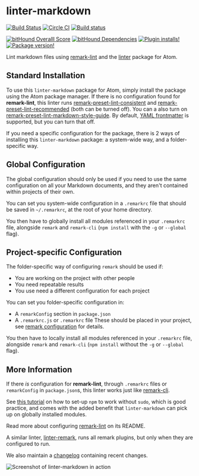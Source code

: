 # linter-markdown

[![Build Status](https://travis-ci.org/AtomLinter/linter-markdown.svg?branch=master)](https://travis-ci.org/AtomLinter/linter-markdown)
[![Circle CI](https://circleci.com/gh/AtomLinter/linter-markdown/tree/master.svg?style=shield)](https://circleci.com/gh/AtomLinter/linter-markdown/tree/master)
[![Build status](https://ci.appveyor.com/api/projects/status/owck145l404p4f7k/branch/master?svg=true)](https://ci.appveyor.com/project/SpainTrain/linter-markdown/branch/master)

[![bitHound Overalll Score](https://www.bithound.io/github/AtomLinter/linter-markdown/badges/score.svg)](https://www.bithound.io/github/AtomLinter/linter-markdown)
[![bitHound Dependencies](https://www.bithound.io/github/AtomLinter/linter-markdown/badges/dependencies.svg)](https://www.bithound.io/github/AtomLinter/linter-markdown/master/dependencies/npm)
[![Plugin installs!](https://img.shields.io/apm/dm/linter-markdown.svg)](https://atom.io/packages/linter-markdown)
[![Package version!](https://img.shields.io/apm/v/linter-markdown.svg?style=flat)](https://atom.io/packages/linter-markdown)

Lint markdown files using [remark-lint][remark-lint] and the
[linter][linter] package for Atom.

## Standard Installation

To use this `linter-markdown` package for Atom, simply install the package using the Atom package manager. If there is no configuration found for **remark-lint**, this linter runs [remark-preset-lint-consistent][consistent] and [remark-preset-lint-recommended][recommended] (both can be turned off). You can a also turn on [remark-preset-lint-markdown-style-guide][styleguide]. By default, [YAML frontmatter][yaml] is supported, but you can turn that off.

If you need a specific configuration for the package, there is 2 ways of installing this `linter-markdown` package: a system-wide way, and a folder-specific way.

## Global Configuration

The global configuration should only be used if you need to use the same
configuration on all your Markdown documents, and they aren't contained within
projects of their own.

You can set you system-wide configuration in a `.remarkrc` file that should be
saved in `~/.remarkrc`, at the root of your home directory.

You then have to globally install all modules referenced in your `.remarkrc`
file, alongside `remark` and `remark-cli` (`npm install` with the `-g` or
`--global` flag).

## Project-specific Configuration

The folder-specific way of configuring `remark` should be used if:
* You are working on the project with other people
* You need repeatable results
* You use need a different configuration for each project

You can set you folder-specific configuration in:
* A `remarkConfig` section in `package.json`
* A `.remarkrc.js` or `.remarkrc` file
These should be placed in your project, see
[remark configuration](https://github.com/unifiedjs/unified-engine/blob/master/doc/configure.md)
for details.

You then have to locally install all modules referenced in your `.remarkrc`
file, alongside `remark` and `remark-cli` (`npm install` without the `-g` or
`--global` flag).

## More Information

If there *is* configuration for **remark-lint**, through `.remarkrc` files or
`remarkConfig` in `package.json`s, this linter works just like
[remark-cli][cli].

See [this tutorial][set-up] on how to set-up `npm` to work without `sudo`, which
is good practice, and comes with the added benefit that `linter-markdown` can
pick up on globally installed modules.

Read more about configuring [remark-lint][configuration] on its README.

A similar linter, [linter-remark][], runs all remark plugins, but only when they are configured to run.

We also maintain a [changelog][changelog] containing recent changes.

![Screenshot of linter-markdown in action][screenshot]

[remark-lint]: https://github.com/wooorm/remark-lint
[changelog]: https://github.com/AtomLinter/linter-markdown/blob/master/CHANGELOG.md
[configuration]: https://github.com/wooorm/remark-lint#configuring-remark-lint
[linter]: https://atom.io/packages/linter
[screenshot]: https://raw.githubusercontent.com/AtomLinter/linter-markdown/master/assets/screenshot.png
[cli]: https://github.com/wooorm/remark/tree/master/packages/remark-cli
[yaml]: https://github.com/wooorm/remark-frontmatter
[consistent]: https://github.com/wooorm/remark-lint/tree/master/packages/remark-preset-lint-consistent
[recommended]: https://github.com/wooorm/remark-lint/tree/master/packages/remark-preset-lint-recommended
[styleguide]: https://github.com/wooorm/remark-lint/tree/master/packages/remark-preset-lint-markdown-style-guide
[linter-remark]: https://github.com/wooorm/linter-remark
[nvm]: https://github.com/creationix/nvm
[prefix]: https://docs.npmjs.com/misc/config#prefix
[set-up]: https://github.com/sindresorhus/guides/blob/master/npm-global-without-sudo.md
